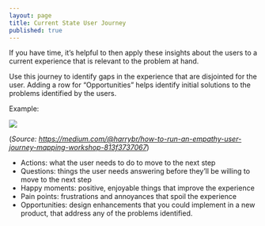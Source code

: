 ```yaml
---
layout: page
title: Current State User Journey
published: true
---
```



If you have time, it’s helpful to then apply these insights about the users to a current experience that is relevant to the problem at hand.

Use this journey to identify gaps in the experience that are disjointed for the user. Adding a row for “Opportunities” helps identify initial solutions to the problems identified by the users.

Example:

![](img/currentstate.png)

(*Source: https://medium.com/@harrybr/how-to-run-an-empathy-user-journey-mapping-workshop-813f3737067*)

* Actions: what the user needs to do to move to the next step
* Questions: things the user needs answering before they’ll be willing to move to the next step
* Happy moments: positive, enjoyable things that improve the experience
* Pain points: frustrations and annoyances that spoil the experience
* Opportunities: design enhancements that you could implement in a new product, that address any of the problems identified.
